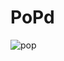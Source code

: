 # PoPd

![pop](https://github.com/vijishmadhavan/PoPd/blob/master/Images/unnamed-tile.jpg=250x250)

